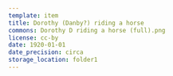 ```yaml
---
template: item
title: Dorothy (Danby?) riding a horse
commons: Dorothy D riding a horse (full).png
license: cc-by
date: 1920-01-01
date_precision: circa
storage_location: folder1
---
```

